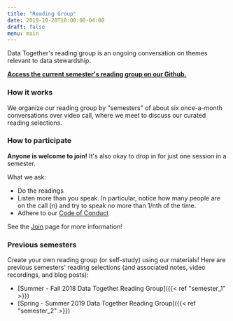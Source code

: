 ```yaml
---
title: "Reading Group"
date: 2019-10-20T18:00:00-04:00
draft: false
menu: main
---
```


Data Together's reading group is an ongoing conversation on themes relevant to data stewardship.

**[Access the current semester's reading group on our Github.](https://github.com/datatogether/reading_datatogether)**

### How it works

We organize our reading group by "semesters" of about six once-a-month conversations over video call, where we meet to discuss our curated reading selections.

### How to participate

**Anyone is welcome to join!** It's also okay to drop in for just one session in a semester.

What we ask:

* Do the readings
* Listen more than you speak. In particular, notice how many people are on the call (n) and try to speak no more than 1/nth of the time.
* Adhere to our [Code of Conduct](https://github.com/datatogether/datatogether/blob/master/CONDUCT.md)

See the [Join](../join) page for more information!

### Previous semesters

Create your own reading group (or self-study) using our materials! Here are previous semesters' reading selections (and associated notes, video recordings, and blog posts):

* [Summer - Fall 2018 Data Together Reading Group]({{< ref "semester_1" >}})
* [Spring - Summer 2019 Data Together Reading Group]({{< ref "semester_2" >}})